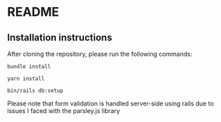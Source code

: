 # README

## Installation instructions

After cloning the repository, please run the following commands:

```
bundle install

yarn install

bin/rails db:setup
```

Please note that form validation is handled server-side using rails due to issues I faced with the parsley.js library